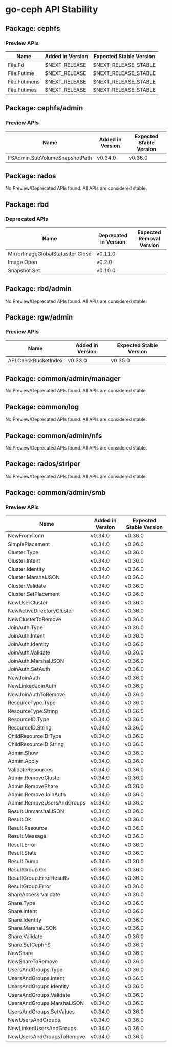 <!-- GENERATED FILE: DO NOT EDIT DIRECTLY -->

# go-ceph API Stability

## Package: cephfs

### Preview APIs

Name | Added in Version | Expected Stable Version | 
---- | ---------------- | ----------------------- | 
File.Fd | $NEXT_RELEASE | $NEXT_RELEASE_STABLE | 
File.Futime | $NEXT_RELEASE | $NEXT_RELEASE_STABLE | 
File.Futimens | $NEXT_RELEASE | $NEXT_RELEASE_STABLE | 
File.Futimes | $NEXT_RELEASE | $NEXT_RELEASE_STABLE | 

## Package: cephfs/admin

### Preview APIs

Name | Added in Version | Expected Stable Version | 
---- | ---------------- | ----------------------- | 
FSAdmin.SubVolumeSnapshotPath | v0.34.0 | v0.36.0 | 

## Package: rados

No Preview/Deprecated APIs found. All APIs are considered stable.

## Package: rbd

### Deprecated APIs

Name | Deprecated in Version | Expected Removal Version | 
---- | --------------------- | ------------------------ | 
MirrorImageGlobalStatusIter.Close | v0.11.0 |  | 
Image.Open | v0.2.0 |  | 
Snapshot.Set | v0.10.0 |  | 

## Package: rbd/admin

No Preview/Deprecated APIs found. All APIs are considered stable.

## Package: rgw/admin

### Preview APIs

Name | Added in Version | Expected Stable Version | 
---- | ---------------- | ----------------------- | 
API.CheckBucketIndex | v0.33.0 | v0.35.0 | 

## Package: common/admin/manager

No Preview/Deprecated APIs found. All APIs are considered stable.

## Package: common/log

No Preview/Deprecated APIs found. All APIs are considered stable.

## Package: common/admin/nfs

No Preview/Deprecated APIs found. All APIs are considered stable.

## Package: rados/striper

No Preview/Deprecated APIs found. All APIs are considered stable.

## Package: common/admin/smb

### Preview APIs

Name | Added in Version | Expected Stable Version | 
---- | ---------------- | ----------------------- | 
NewFromConn | v0.34.0 | v0.36.0 | 
SimplePlacement | v0.34.0 | v0.36.0 | 
Cluster.Type | v0.34.0 | v0.36.0 | 
Cluster.Intent | v0.34.0 | v0.36.0 | 
Cluster.Identity | v0.34.0 | v0.36.0 | 
Cluster.MarshalJSON | v0.34.0 | v0.36.0 | 
Cluster.Validate | v0.34.0 | v0.36.0 | 
Cluster.SetPlacement | v0.34.0 | v0.36.0 | 
NewUserCluster | v0.34.0 | v0.36.0 | 
NewActiveDirectoryCluster | v0.34.0 | v0.36.0 | 
NewClusterToRemove | v0.34.0 | v0.36.0 | 
JoinAuth.Type | v0.34.0 | v0.36.0 | 
JoinAuth.Intent | v0.34.0 | v0.36.0 | 
JoinAuth.Identity | v0.34.0 | v0.36.0 | 
JoinAuth.Validate | v0.34.0 | v0.36.0 | 
JoinAuth.MarshalJSON | v0.34.0 | v0.36.0 | 
JoinAuth.SetAuth | v0.34.0 | v0.36.0 | 
NewJoinAuth | v0.34.0 | v0.36.0 | 
NewLinkedJoinAuth | v0.34.0 | v0.36.0 | 
NewJoinAuthToRemove | v0.34.0 | v0.36.0 | 
ResourceType.Type | v0.34.0 | v0.36.0 | 
ResourceType.String | v0.34.0 | v0.36.0 | 
ResourceID.Type | v0.34.0 | v0.36.0 | 
ResourceID.String | v0.34.0 | v0.36.0 | 
ChildResourceID.Type | v0.34.0 | v0.36.0 | 
ChildResourceID.String | v0.34.0 | v0.36.0 | 
Admin.Show | v0.34.0 | v0.36.0 | 
Admin.Apply | v0.34.0 | v0.36.0 | 
ValidateResources | v0.34.0 | v0.36.0 | 
Admin.RemoveCluster | v0.34.0 | v0.36.0 | 
Admin.RemoveShare | v0.34.0 | v0.36.0 | 
Admin.RemoveJoinAuth | v0.34.0 | v0.36.0 | 
Admin.RemoveUsersAndGroups | v0.34.0 | v0.36.0 | 
Result.UnmarshalJSON | v0.34.0 | v0.36.0 | 
Result.Ok | v0.34.0 | v0.36.0 | 
Result.Resource | v0.34.0 | v0.36.0 | 
Result.Message | v0.34.0 | v0.36.0 | 
Result.Error | v0.34.0 | v0.36.0 | 
Result.State | v0.34.0 | v0.36.0 | 
Result.Dump | v0.34.0 | v0.36.0 | 
ResultGroup.Ok | v0.34.0 | v0.36.0 | 
ResultGroup.ErrorResults | v0.34.0 | v0.36.0 | 
ResultGroup.Error | v0.34.0 | v0.36.0 | 
ShareAccess.Validate | v0.34.0 | v0.36.0 | 
Share.Type | v0.34.0 | v0.36.0 | 
Share.Intent | v0.34.0 | v0.36.0 | 
Share.Identity | v0.34.0 | v0.36.0 | 
Share.MarshalJSON | v0.34.0 | v0.36.0 | 
Share.Validate | v0.34.0 | v0.36.0 | 
Share.SetCephFS | v0.34.0 | v0.36.0 | 
NewShare | v0.34.0 | v0.36.0 | 
NewShareToRemove | v0.34.0 | v0.36.0 | 
UsersAndGroups.Type | v0.34.0 | v0.36.0 | 
UsersAndGroups.Intent | v0.34.0 | v0.36.0 | 
UsersAndGroups.Identity | v0.34.0 | v0.36.0 | 
UsersAndGroups.Validate | v0.34.0 | v0.36.0 | 
UsersAndGroups.MarshalJSON | v0.34.0 | v0.36.0 | 
UsersAndGroups.SetValues | v0.34.0 | v0.36.0 | 
NewUsersAndGroups | v0.34.0 | v0.36.0 | 
NewLinkedUsersAndGroups | v0.34.0 | v0.36.0 | 
NewUsersAndGroupsToRemove | v0.34.0 | v0.36.0 | 

